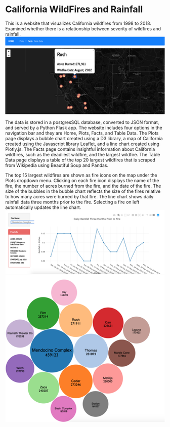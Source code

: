 # California WildFires and Rainfall

This is a website that visualizes California wildfires from 1998 to 2018. Examined whether there is a relationship between severity of wildfires and rainfall. 
![California WildFires and Rainfall](GeoMap.png)

The data is stored in a postgresSQL database, converted to JSON format, and served by a Python Flask app. The website includes four options in the navigation bar and they are Home, Plots, Facts, and Table Data. The Plots page displays a bubble chart created using a D3 library, a map of California created using the Javascript library Leaflet, and a line chart created using Plotly.js. The Facts page contains insightful information about California wildfires, such as the deadliest wildfire, and the largest wildfire. The Table Data page displays a table of the top 20 largest wildfires that is scraped from Wikipedia using Beautiful Soup and Pandas.

The top 15 largest wildfires are shown as fire icons on the map under the Plots dropdown menu. Clicking on each fire icon displays the name of the fire, the number of acres burned from the fire, and the date of the fire. The size of the bubbles in the bubble chart reflects the size of the fires relative to how many acres were burned by that fire. The line chart shows daily rainfall data three months prior to the fire. Selecting a fire on left automatically updates the line chart. ![California WildFires and Rainfall](Line.png)![California WildFires and Rainfall](Bubble.png)


